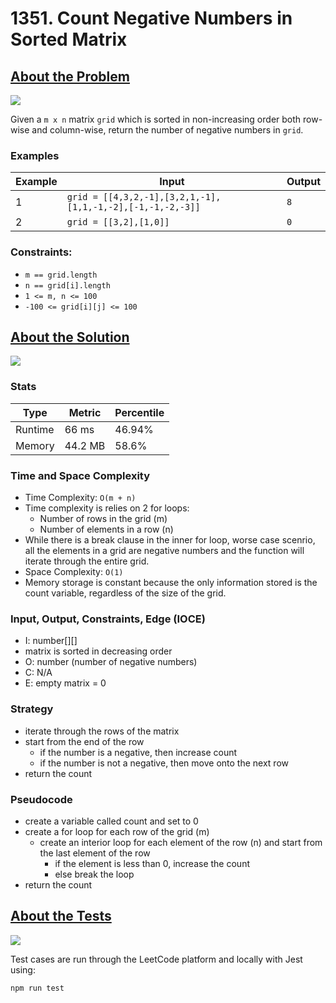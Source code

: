 # 1351. Count Negative Numbers in Sorted Matrix

## <a href='https://leetcode.com/problems/count-negative-numbers-in-a-sorted-matrix/' target='_blank'>About the Problem</a>

<img src='https://img.shields.io/badge/LeetCode-FFA116.svg?style=for-the-badge&logo=LeetCode&logoColor=white' />

Given a `m x n` matrix `grid` which is sorted in non-increasing order both row-wise and column-wise, return the number of negative numbers in `grid`.

### Examples

| Example| Input | Output |
| --- | --- | --- |
| 1 | `grid = [[4,3,2,-1],[3,2,1,-1],[1,1,-1,-2],[-1,-1,-2,-3]]` | `8` |
| 2 | `grid = [[3,2],[1,0]]` | `0` |

### Constraints:

- `m == grid.length`
- `n == grid[i].length`
- `1 <= m, n <= 100`
- `-100 <= grid[i][j] <= 100`

## <a href='./countNegatives.js'>About the Solution</a>

<img src='https://img.shields.io/badge/JavaScript-F7DF1E.svg?style=for-the-badge&logo=JavaScript&logoColor=black' target='_blank'/>

### Stats
| Type | Metric | Percentile |
| --- | --- | --- |
| Runtime | 66 ms | 46.94% |
| Memory | 44.2 MB | 58.6% |

### Time and Space Complexity
 - Time Complexity: `O(m + n)`
  - Time complexity is relies on 2 for loops:
    - Number of rows in the grid (m)
    - Number of elements in a row (n)
  - While there is a break clause in the inner for loop, worse case scenrio, all the elements in a grid are negative numbers and the function will iterate through the entire grid.
 - Space Complexity: `O(1)`
  - Memory storage is constant because the only information stored is the count variable, regardless of the size of the grid.

### Input, Output, Constraints, Edge (IOCE)
 - I: number[][]
  - matrix is sorted in decreasing order
 - O: number (number of negative numbers)
 - C: N/A
 - E: empty matrix = 0

### Strategy
- iterate through the rows of the matrix
- start from the end of the row
  - if the number is a negative, then increase count
  - if the number is not a negative, then move onto the next row
- return the count

### Pseudocode
- create a variable called count and set to 0
- create a for loop for each row of the grid (m)
  - create an interior loop for each element of the row (n) and start from the last element of the row
    - if the element is less than 0, increase the count
    - else break the loop
- return the count

## <a href='./countNegatives.test.js' target='_blank'>About the Tests</a>

<img src='https://img.shields.io/badge/Jest-C21325.svg?style=for-the-badge&logo=Jest&logoColor=white' />

Test cases are run through the LeetCode platform and locally with Jest using:
```
npm run test
```